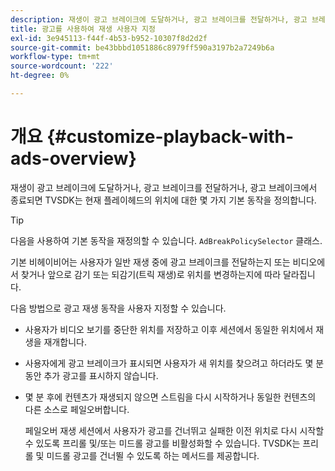 ```yaml
---
description: 재생이 광고 브레이크에 도달하거나, 광고 브레이크를 전달하거나, 광고 브레이크에서 종료되면 TVSDK는 현재 플레이헤드의 위치에 대한 몇 가지 기본 동작을 정의합니다.
title: 광고를 사용하여 재생 사용자 지정
exl-id: 3e945113-f44f-4b53-b952-10307f8d2d2f
source-git-commit: be43bbbd1051886c8979ff590a3197b2a7249b6a
workflow-type: tm+mt
source-wordcount: '222'
ht-degree: 0%

---
```


# 개요 {#customize-playback-with-ads-overview}

재생이 광고 브레이크에 도달하거나, 광고 브레이크를 전달하거나, 광고 브레이크에서 종료되면 TVSDK는 현재 플레이헤드의 위치에 대한 몇 가지 기본 동작을 정의합니다.

>[!TIP]
>
>다음을 사용하여 기본 동작을 재정의할 수 있습니다. `AdBreakPolicySelector` 클래스.

기본 비헤이비어는 사용자가 일반 재생 중에 광고 브레이크를 전달하는지 또는 비디오에서 찾거나 앞으로 감기 또는 되감기(트릭 재생)로 위치를 변경하는지에 따라 달라집니다.

다음 방법으로 광고 재생 동작을 사용자 지정할 수 있습니다.

* 사용자가 비디오 보기를 중단한 위치를 저장하고 이후 세션에서 동일한 위치에서 재생을 재개합니다.
* 사용자에게 광고 브레이크가 표시되면 사용자가 새 위치를 찾으려고 하더라도 몇 분 동안 추가 광고를 표시하지 않습니다.
* 몇 분 후에 컨텐츠가 재생되지 않으면 스트림을 다시 시작하거나 동일한 컨텐츠의 다른 소스로 페일오버합니다.

   페일오버 재생 세션에서 사용자가 광고를 건너뛰고 실패한 이전 위치로 다시 시작할 수 있도록 프리롤 및/또는 미드롤 광고를 비활성화할 수 있습니다. TVSDK는 프리롤 및 미드롤 광고를 건너뛸 수 있도록 하는 메서드를 제공합니다.
